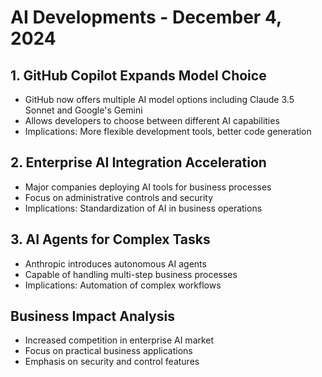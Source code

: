 # AI Developments - December 4, 2024

## 1. GitHub Copilot Expands Model Choice
- GitHub now offers multiple AI model options including Claude 3.5 Sonnet and Google's Gemini
- Allows developers to choose between different AI capabilities
- Implications: More flexible development tools, better code generation

## 2. Enterprise AI Integration Acceleration
- Major companies deploying AI tools for business processes
- Focus on administrative controls and security
- Implications: Standardization of AI in business operations

## 3. AI Agents for Complex Tasks
- Anthropic introduces autonomous AI agents
- Capable of handling multi-step business processes
- Implications: Automation of complex workflows

## Business Impact Analysis
- Increased competition in enterprise AI market
- Focus on practical business applications
- Emphasis on security and control features